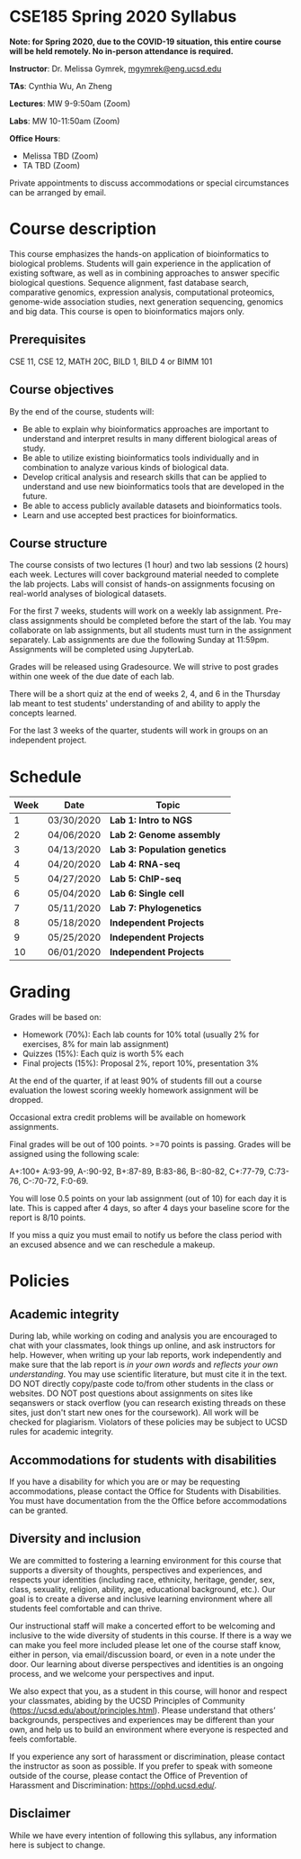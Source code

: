# CSE185 Spring 2020 Syllabus

**Note: for Spring 2020, due to the COVID-19 situation, this entire course will be held remotely. No in-person attendance is required.**

**Instructor**: Dr. Melissa Gymrek, mgymrek@eng.ucsd.edu

**TAs**: Cynthia Wu, An Zheng

**Lectures**: MW 9-9:50am (Zoom)

**Labs**: MW 10-11:50am (Zoom)

**Office Hours**:
* Melissa TBD (Zoom)
* TA TBD (Zoom)

Private appointments to discuss accommodations or special circumstances can be arranged by email.

# Course description
This course emphasizes the hands-on application of bioinformatics to biological problems. Students will gain experience in the application of existing software, as well as in combining approaches to answer specific biological questions. Sequence alignment, fast database search, comparative genomics, expression analysis, computational proteomics, genome-wide association studies, next generation sequencing, genomics and big data. This course is open to bioinformatics majors only.

## Prerequisites
CSE 11, CSE 12, MATH 20C, BILD 1, BILD 4 or BIMM 101

## Course objectives
By the end of the course, students will:

* Be able to explain why bioinformatics approaches are important to understand and interpret results in many different biological areas of study.
* Be able to utilize existing bioinformatics tools individually and in combination to analyze various kinds of biological data.
* Develop critical analysis and research skills that can be applied to understand and use new bioinformatics tools that are developed in the future.
* Be able to access publicly available datasets and bioinformatics tools.
* Learn and use accepted best practices for bioinformatics.

## Course structure
The course consists of two lectures (1 hour) and two lab sessions (2 hours) each week. 
Lectures will cover background material needed to complete the lab projects. Labs will consist of hands-on assignments focusing on real-world analyses of biological datasets.

For the first 7 weeks, students will work on a weekly lab assignment. Pre-class assignments should be completed before the start of the lab. You may collaborate on lab assignments, but all students must turn in the assignment separately. Lab assignments are due the following Sunday at 11:59pm. Assignments will be completed using JupyterLab.

Grades will be released using Gradesource. We will strive to post grades within one week of the due date of each lab.

There will be a short quiz at the end of weeks 2, 4, and 6 in the Thursday lab meant to test students' understanding of and ability to apply the concepts learned.

For the last 3 weeks of the quarter, students will work in groups on an independent project.

# Schedule

| Week | Date | Topic |
|----------|----------|-------|
| 1 | 03/30/2020 | **Lab 1: Intro to NGS** |
| 2 | 04/06/2020 | **Lab 2: Genome assembly** |
| 3 | 04/13/2020 | **Lab 3: Population genetics** | 
| 4 | 04/20/2020 | **Lab 4: RNA-seq** | 
| 5 | 04/27/2020 | **Lab 5: ChIP-seq** | 
| 6 | 05/04/2020 | **Lab 6: Single cell** | 
| 7 | 05/11/2020 | **Lab 7: Phylogenetics** | 
| 8 | 05/18/2020 | **Independent Projects** |
| 9 | 05/25/2020 | **Independent Projects** |
| 10 | 06/01/2020 | **Independent Projects** |

# Grading
Grades will be based on:

* Homework (70%): Each lab counts for 10% total (usually 2% for exercises, 8% for main lab assignment)
* Quizzes (15%): Each quiz is worth 5% each
* Final projects (15%): Proposal 2%, report 10%, presentation 3%

At the end of the quarter, if at least 90% of students fill out a course evaluation the lowest scoring weekly homework assignment will be dropped.

Occasional extra credit problems will be available on homework assignments.

Final grades will be out of 100 points. >=70 points is passing. Grades will be assigned using the following scale:

A+:100+
A:93-99, A-:90-92,
B+:87-89, B:83-86, B-:80-82,
C+:77-79, C:73-76, C-:70-72,
F:0-69.

You will lose 0.5 points on your lab assignment (out of 10) for each day it is late. This is capped after 4 days, so after 4 days your baseline score for the report is 8/10 points.

If you miss a quiz you must email to notify us before the class period with an excused absence and we can reschedule a makeup.

# Policies

## Academic integrity
During lab, while working on coding and analysis you are encouraged to chat with your classmates, look things up online, and ask instructors for help. However, when writing up your lab reports, work independently and make sure that the lab report is *in your own words* and *reflects your own understanding*. You may use scientific literature, but must cite it in the text. DO NOT directly copy/paste code to/from other students in the class or websites. DO NOT post questions about assignments on sites like seqanswers or stack overflow (you can research existing threads on these sites, just don't start new ones for the coursework). All work will be checked for plagiarism. Violators of these policies may be subject to UCSD rules for academic integrity.

## Accommodations for students with disabilities
If you have a disability for which you are or may be requesting accommodations, please contact the Office for Students with Disabilities.  You must have documentation from the the Office before accommodations can be granted.

## Diversity and inclusion
We are committed to fostering a learning environment for this course that supports a diversity of thoughts, perspectives and experiences, and respects your identities (including race, ethnicity, heritage, gender, sex, class, sexuality, religion, ability, age, educational background, etc.).  Our goal is to create a diverse and inclusive learning environment where all students feel comfortable and can thrive. 

Our instructional staff will make a concerted effort to be welcoming and inclusive to the wide diversity of students in this course.  If there is a way we can make you feel more included please let one of the course staff know, either in person, via email/discussion board, or even in a note under the door.  Our learning about diverse perspectives and identities is an ongoing process, and we welcome your perspectives and input.  

We also expect that you, as a student in this course, will honor and respect your classmates, abiding by the UCSD Principles of Community (https://ucsd.edu/about/principles.html).  Please understand that others’ backgrounds, perspectives and experiences may be different than your own, and help us to build an environment where everyone is respected and feels comfortable.

If you experience any sort of harassment or discrimination, please contact the instructor as soon as possible.   If you prefer to speak with someone outside of the course, please contact the Office of Prevention of Harassment and Discrimination: https://ophd.ucsd.edu/. 

## Disclaimer
While we have every intention of following this syllabus, any information here is subject to change.
